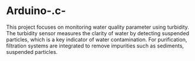 # Arduino-.c-
This project focuses on monitoring water quality parameter using turbidity. The turbidity sensor measures the clarity of water by detecting suspended particles, which is a key indicator of water contamination. For purification, filtration systems are integrated to remove impurities such as sediments, suspended particles. 
